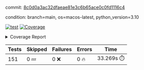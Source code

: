 commit: [8c0d0a3ac32dfaeae81e3c6b65ace0c0fd1116c4](https://github.com/rcmdnk/homebrew-file/tree/8c0d0a3ac32dfaeae81e3c6b65ace0c0fd1116c4)

condition: branch=main, os=macos-latest, python_version=3.10

[![test](https://github.com/rcmdnk/homebrew-file/actions/workflows/test.yml/badge.svg)](https://github.com/rcmdnk/homebrew-file/actions/runs/12077444650)
<a href="https://github.com/rcmdnk/homebrew-file/blob/8c0d0a3ac32dfaeae81e3c6b65ace0c0fd1116c4/README.md"><img alt="Coverage" src="https://img.shields.io/badge/Coverage-0%25-red.svg" /></a><details><summary>Coverage Report </summary><table><tr><th>File</th><th>Stmts</th><th>Miss</th><th>Cover</th><th>Missing</th></tr><tbody><tr><td colspan="5"><b>src/brew_file</b></td></tr><tr><td>&nbsp; &nbsp;<a href="https://github.com/rcmdnk/homebrew-file/blob/8c0d0a3ac32dfaeae81e3c6b65ace0c0fd1116c4/src/brew_file/__init__.py">\_\_init\_\_.py</a></td><td>3</td><td>3</td><td>0%</td><td><a href="https://github.com/rcmdnk/homebrew-file/blob/8c0d0a3ac32dfaeae81e3c6b65ace0c0fd1116c4/src/brew_file/__init__.py#L1-L4">1&ndash;4</a></td></tr><tr><td>&nbsp; &nbsp;<a href="https://github.com/rcmdnk/homebrew-file/blob/8c0d0a3ac32dfaeae81e3c6b65ace0c0fd1116c4/src/brew_file/brew_file.py">brew_file.py</a></td><td>1234</td><td>1234</td><td>0%</td><td><a href="https://github.com/rcmdnk/homebrew-file/blob/8c0d0a3ac32dfaeae81e3c6b65ace0c0fd1116c4/src/brew_file/brew_file.py#L1-L2299">1&ndash;2299</a></td></tr><tr><td>&nbsp; &nbsp;<a href="https://github.com/rcmdnk/homebrew-file/blob/8c0d0a3ac32dfaeae81e3c6b65ace0c0fd1116c4/src/brew_file/brew_helper.py">brew_helper.py</a></td><td>222</td><td>222</td><td>0%</td><td><a href="https://github.com/rcmdnk/homebrew-file/blob/8c0d0a3ac32dfaeae81e3c6b65ace0c0fd1116c4/src/brew_file/brew_helper.py#L1-L373">1&ndash;373</a></td></tr><tr><td>&nbsp; &nbsp;<a href="https://github.com/rcmdnk/homebrew-file/blob/8c0d0a3ac32dfaeae81e3c6b65ace0c0fd1116c4/src/brew_file/brew_info.py">brew_info.py</a></td><td>393</td><td>393</td><td>0%</td><td><a href="https://github.com/rcmdnk/homebrew-file/blob/8c0d0a3ac32dfaeae81e3c6b65ace0c0fd1116c4/src/brew_file/brew_info.py#L1-L600">1&ndash;600</a></td></tr><tr><td>&nbsp; &nbsp;<a href="https://github.com/rcmdnk/homebrew-file/blob/8c0d0a3ac32dfaeae81e3c6b65ace0c0fd1116c4/src/brew_file/info.py">info.py</a></td><td>11</td><td>11</td><td>0%</td><td><a href="https://github.com/rcmdnk/homebrew-file/blob/8c0d0a3ac32dfaeae81e3c6b65ace0c0fd1116c4/src/brew_file/info.py#L1-L17">1&ndash;17</a></td></tr><tr><td>&nbsp; &nbsp;<a href="https://github.com/rcmdnk/homebrew-file/blob/8c0d0a3ac32dfaeae81e3c6b65ace0c0fd1116c4/src/brew_file/main.py">main.py</a></td><td>166</td><td>166</td><td>0%</td><td><a href="https://github.com/rcmdnk/homebrew-file/blob/8c0d0a3ac32dfaeae81e3c6b65ace0c0fd1116c4/src/brew_file/main.py#L1-L674">1&ndash;674</a></td></tr><tr><td>&nbsp; &nbsp;<a href="https://github.com/rcmdnk/homebrew-file/blob/8c0d0a3ac32dfaeae81e3c6b65ace0c0fd1116c4/src/brew_file/utils.py">utils.py</a></td><td>69</td><td>69</td><td>0%</td><td><a href="https://github.com/rcmdnk/homebrew-file/blob/8c0d0a3ac32dfaeae81e3c6b65ace0c0fd1116c4/src/brew_file/utils.py#L1-L133">1&ndash;133</a></td></tr><tr><td><b>TOTAL</b></td><td><b>2098</b></td><td><b>2098</b></td><td><b>0%</b></td><td>&nbsp;</td></tr></tbody></table></details>

| Tests | Skipped | Failures | Errors | Time |
| ----- | ------- | -------- | -------- | ------------------ |
| 151 | 0 :zzz: | 0 :x: | 0 :fire: | 33.269s :stopwatch: |

